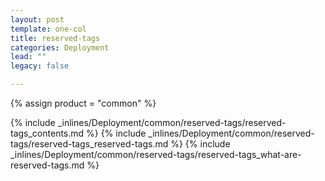 ```yaml
---
layout: post
template: one-col
title: reserved-tags
categories: Deployment
lead: ""
legacy: false

---
```

{% assign product = "common" %}

{% include _inlines/Deployment/common/reserved-tags/reserved-tags_contents.md %}
{% include _inlines/Deployment/common/reserved-tags/reserved-tags_reserved-tags.md %}
{% include _inlines/Deployment/common/reserved-tags/reserved-tags_what-are-reserved-tags.md %}
